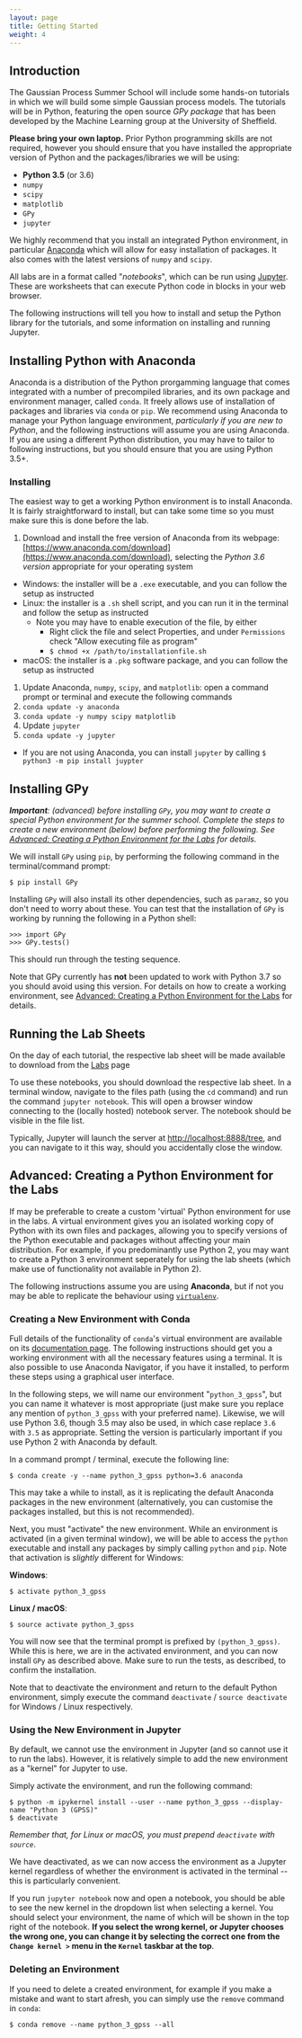 ```yaml
---
layout: page
title: Getting Started
weight: 4
---
```



## Introduction

The Gaussian Process Summer School will include some hands-on tutorials in which we will build some simple Gaussian process models. The tutorials will be in Python, featuring the open source _GPy package_ that has been developed by the Machine Learning group at the University of Sheffield.

**Please bring your own laptop.** Prior Python programming skills are not required, however you should ensure that you have installed the appropriate version of Python and the packages/libraries we will be using:

- **Python 3.5** (or 3.6)
- `numpy`
- `scipy`
- `matplotlib`
- `GPy`
- `jupyter`

We highly recommend that you install an integrated Python environment, in particular [Anaconda](https://store.continuum.io/cshop/anaconda) which will allow for easy installation of packages. It also comes with the latest versions of `numpy` and `scipy`.

All labs are in a format called "_notebooks_", which can be run using [Jupyter](http://jupyter.org/index.html). These are worksheets that can execute Python code in blocks in your web browser.

The following instructions will tell you how to install and setup the Python library for the tutorials, and some information on installing and running Jupyter.

## Installing Python with Anaconda

Anaconda is a distribution of the Python prorgamming language that comes integrated with a number of precompiled libraries, and its own package and environment manager, called `conda`. It freely allows use of installation of packages and libraries via `conda` or `pip`. We recommend using Anaconda to manage your Python language environment, _particularly if you are new to Python_, and the following instructions will assume you are using Anaconda. If you are using a different Python distribution, you may have to tailor to following instructions, but you should ensure that you are using Python 3.5+.

### Installing
The easiest way to get a working Python environment is to install Anaconda. It is fairly straightforward to install, but can take some time so you must make sure this is done before the lab.

1. Download and install the free version of Anaconda from its webpage: [https://www.anaconda.com/download](https://www.anaconda.com/download), selecting the *Python 3.6 version* appropriate for your operating system
  - Windows: the installer will be a `.exe` executable, and you can follow the setup as instructed
  - Linux: the installer is a `.sh` shell script, and you can run it in the terminal and follow the setup as instructed
    - Note you may have to enable execution of the file, by either
      - Right click the file and select Properties, and under `Permissions` check "Allow executing file as program"
      - `$ chmod +x /path/to/installationfile.sh`
  - macOS: the installer is a `.pkg` software package, and you can follow the setup as instructed
1. Update Anaconda, `numpy`, `scipy`, and `matplotlib`: open a command prompt or terminal and execute the following commands
  1. `conda update -y anaconda`
  1. `conda update -y numpy scipy matplotlib`
1. Update `jupyter`
  1. `conda update -y jupyter`
  - If you are not using Anaconda, you can install `jupyter` by calling `$ python3 -m pip install juypter`

## Installing GPy
_**Important**: (advanced) before installing `GPy`, you may want to create a special Python environment for the summer school. Complete the steps to create a new environment (below) before performing the following. See [Advanced: Creating a Python Environment for the Labs](#advanced-creating-a-python-environment-for-the-labs) for details._

We will install `GPy` using `pip`, by performing the following command in the terminal/command prompt:

```$ pip install GPy```

Installing `GPy` will also install its other dependencies, such as `paramz`, so you don't need to worry about these. You can test that the installation of `GPy` is working by running the following in a Python shell:
```
>>> import GPy
>>> GPy.tests()
```
This should run through the testing sequence.

Note that GPy currently has **not** been updated to work with Python 3.7 so you should avoid using this version. For details on how to create a working environment, see [Advanced: Creating a Python Environment for the Labs](#Advanced%3A-Creating-a-Python-Environment-for-the-Labs) for details.

## Running the Lab Sheets

On the day of each tutorial, the respective lab sheet will be made available to download from the [Labs](./labs) page

To use these notebooks, you should download the respective lab sheet. In a terminal window, navigate to the files path (using the `cd` command) and run the command `jupyter notebook`. This will open a browser window connecting to the (locally hosted) notebook server. The notebook should be visible in the file list.

Typically, Jupyter will launch the server at [http://localhost:8888/tree](http://localhost:8888/tree), and you can navigate to it this way, should you accidentally close the window.

## Advanced: Creating a Python Environment for the Labs
If may be preferable to create a custom 'virtual' Python environment for use in the labs. A virtual environment gives you an isolated working copy of Python with its own files and packages, allowing you to specify versions of the Python executable and packages without affecting your main distribution. For example, if you predominantly use Python 2, you may want to create a Python 3 environment seperately for using the lab sheets (which make use of functionality not available in Python 2).

The following instructions assume you are using **Anaconda**, but if not you may be able to replicate the behaviour using [`virtualenv`](https://virtualenv.pypa.io/en/stable/).

### Creating a New Environment with Conda
Full details of the functionality of `conda`'s virtual environment are available on its [documentation page](https://conda.io/docs/user-guide/tasks/manage-environments.html). The following instructions should get you a working environment with all the necessary features using a terminal. It is also possible to use Anaconda Navigator, if you have it installed, to perform these steps using a graphical user interface.

In the following steps, we will name our environment "`python_3_gpss`", but you can name it whatever is most appropriate (just make sure you replace any mention of `python_3_gpss` with your preferred name). Likewise, we will use Python 3.6, though 3.5 may also be used, in which case replace `3.6` with `3.5` as appropriate. Setting the version is particularly important if you use Python 2 with Anaconda by default.

In a command prompt / terminal, execute the following line:
```
$ conda create -y --name python_3_gpss python=3.6 anaconda
```

This may take a while to install, as it is replicating the default Anaconda packages in the new environment (alternatively, you can customise the packages installed, but this is not recommended).

Next, you must "activate" the new environment. While an environment is activated (in a given terminal window), we will be able to access the `python` executable and install any packages by simply calling `python` and `pip`. Note that activation is _slightly_ different for Windows:

**Windows**:
```
$ activate python_3_gpss
```

**Linux / macOS**:
```
$ source activate python_3_gpss
```

You will now see that the terminal prompt is prefixed by `(python_3_gpss)`. While this is here, we are in the activated environment, and you can now install `GPy` as described above. Make sure to run the tests, as described, to confirm the installation.

Note that to deactivate the environment and return to the default Python environment, simply execute the command `deactivate` / `source deactivate` for Windows / Linux respectively.

### Using the New Environment in Jupyter
By default, we cannot use the environment in Jupyter (and so cannot use it to run the labs). However, it is relatively simple to add the new environment as a "kernel" for Jupyter to use.

Simply activate the environment, and run the following command:

```
$ python -m ipykernel install --user --name python_3_gpss --display-name "Python 3 (GPSS)"
$ deactivate
```
_Remember that, for Linux or macOS, you must prepend `deactivate` with `source`_.

We have deactivated, as we can now access the environment as a Jupyter kernel regardless of whether the environment is activated in the terminal -- this is particularly convenient.

If you run `jupyter notebook` now and open a notebook, you should be able to see the new kernel in the dropdown list when selecting a kernel. You should select your environment, the name of which will be shown in the top right of the notebook. **If you select the wrong kernel, or Jupyter chooses the wrong one, you can change it by selecting the correct one from the `Change kernel >` menu in the `Kernel` taskbar at the top**.

### Deleting an Environment
If you need to delete a created environment, for example if you make a mistake and want to start afresh, you can simply use the `remove` command in `conda`:
```
$ conda remove --name python_3_gpss --all
```
